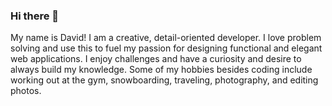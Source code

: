 ### Hi there 👋

<!--
**davidjettt/davidjettt** is a ✨ _special_ ✨ repository because its `README.md` (this file) appears on your GitHub profile.

Here are some ideas to get you started:

- 🔭 I’m currently working on ...
- 🌱 I’m currently learning ...
- 👯 I’m looking to collaborate on ...
- 🤔 I’m looking for help with ...
- 💬 Ask me about ...
- 📫 How to reach me: ...
- 😄 Pronouns: ...
- ⚡ Fun fact: ...
-->

My name is David! I am a creative, detail-oriented developer. I
love problem solving and use this to fuel my passion for designing
functional and elegant web applications. I enjoy challenges and have a
curiosity and desire to always build my knowledge. Some of my hobbies
besides coding include working out at the gym, snowboarding, traveling,
photography, and editing photos. 

<!-- ![David's GitHub stats](https://github-readme-stats.vercel.app/api?username=davidjettt&theme=tokyonight&show_icons=true) -->
